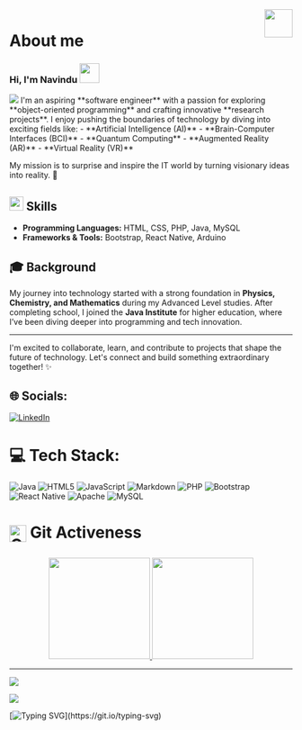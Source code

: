 <img align="right" src = "https://user-images.githubusercontent.com/63050133/156777293-72a6e681-2582-4a9d-ad92-09d1181d47c7.gif" width = 50px height=50px>
<h1 align="left" font-weight="bold">About me</h1>

<h3> Hi, I'm Navindu <img src="https://media.giphy.com/media/hvRJCLFzcasrR4ia7z/giphy.gif" width="35"></h3>
<img src="https://user-images.githubusercontent.com/73097560/115834477-dbab4500-a447-11eb-908a-139a6edaec5c.gif">
I'm an aspiring **software engineer** with a passion for exploring **object-oriented programming** and crafting innovative **research projects**. I enjoy pushing the boundaries of technology by diving into exciting fields like:  
- **Artificial Intelligence (AI)**  
- **Brain-Computer Interfaces (BCI)**  
- **Quantum Computing**  
- **Augmented Reality (AR)**  
- **Virtual Reality (VR)**  

My mission is to surprise and inspire the IT world by turning visionary ideas into reality. 🚀  

## <img src="https://media.giphy.com/media/QssGEmpkyEOhBCb7e1/giphy.gif" width="25px"> Skills  
- **Programming Languages:** HTML, CSS, PHP, Java, MySQL  
- **Frameworks & Tools:** Bootstrap, React Native, Arduino  

## 🎓 Background  
My journey into technology started with a strong foundation in **Physics, Chemistry, and Mathematics** during my Advanced Level studies. After completing school, I joined the **Java Institute** for higher education, where I’ve been diving deeper into programming and tech innovation.  

---

I'm excited to collaborate, learn, and contribute to projects that shape the future of technology. Let's connect and build something extraordinary together! ✨  


## 🌐 Socials:
[![LinkedIn](https://img.shields.io/badge/LinkedIn-%230077B5.svg?logo=linkedin&logoColor=white)](https://www.linkedin.com/in/navindu-rathnayaka-430529237/) 

# 💻 Tech Stack:
![Java](https://img.shields.io/badge/java-%23ED8B00.svg?style=for-the-badge&logo=openjdk&logoColor=white) ![HTML5](https://img.shields.io/badge/html5-%23E34F26.svg?style=for-the-badge&logo=html5&logoColor=white) ![JavaScript](https://img.shields.io/badge/javascript-%23323330.svg?style=for-the-badge&logo=javascript&logoColor=%23F7DF1E) ![Markdown](https://img.shields.io/badge/markdown-%23000000.svg?style=for-the-badge&logo=markdown&logoColor=white) ![PHP](https://img.shields.io/badge/php-%23777BB4.svg?style=for-the-badge&logo=php&logoColor=white) ![Bootstrap](https://img.shields.io/badge/bootstrap-%238511FA.svg?style=for-the-badge&logo=bootstrap&logoColor=white) ![React Native](https://img.shields.io/badge/react_native-%2320232a.svg?style=for-the-badge&logo=react&logoColor=%2361DAFB) ![Apache](https://img.shields.io/badge/apache-%23D42029.svg?style=for-the-badge&logo=apache&logoColor=white) ![MySQL](https://img.shields.io/badge/mysql-4479A1.svg?style=for-the-badge&logo=mysql&logoColor=white)

# <img align="center" src="https://media.giphy.com/media/W5eoZHPpUx9sapR0eu/giphy.gif" width="30px" alt="Git"/>&nbsp;<b>Git Activeness</b></p>
 
<p align="center">
  <a href="https://github.com/Navi9x">
    <img height="180em" src="https://github-readme-stats-eight-theta.vercel.app/api?username=Navi9x&show_icons=true&theme=algolia&include_all_commits=true&count_private=true"/>
  </a>
  <a href="https://github.com/Navi9x">
    <img height="180em" src="https://github-readme-stats-eight-theta.vercel.app/api/top-langs/?username=Navi9x&layout=compact&langs_count=8&theme=algolia"/>
  </a>
</p>

---
![](https://quotes-github-readme.vercel.app/api?type=horizontal&theme=radical)

[![](https://visitcount.itsvg.in/api?id=Navi9x&icon=0&color=0)](https://visitcount.itsvg.in)

[![Typing SVG](https://readme-typing-svg.herokuapp.com?duration=3000&width=450&lines=Thanks+for+visiting+!;)](https://git.io/typing-svg)
